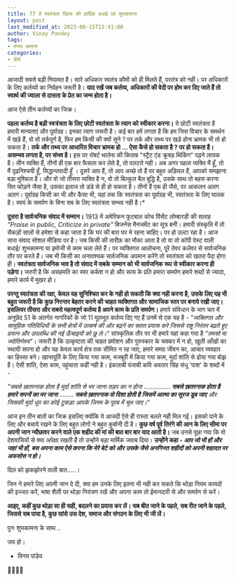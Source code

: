 ```yaml
---
title: 77 वें स्वतंत्रता दिवस की हार्दिक बधाई एवं शुभकामना
layout: post
last_modified_at: 2023-08-15T12:41:00
author: Vinay Pandey
tags:
- मंगल कामना
categories:
- दीर्घ
---
```

आजादी सबसे बड़ी नियामत है। सारे अधिकार स्वतंत्र कौमों को ही मिलते हैं, परतंत्र को नही। पर अधिकारों के लिए कर्तव्यों का निर्वहन जरूरी है। **याद रखें जब कर्तव्य, अधिकारों की वेदी पर होम कर दिए जाते हैं तो स्वार्थ की ज्वाला से दासता के प्रेत का जन्म होता है।** 

आज ऐसे तीन कर्तव्यों का जिक्र। 

**पहला कर्तव्य है बड़ी स्वत्रंत्रता के लिए छोटी स्वतंत्रता के त्याग को स्वीकार करना।** ये छोटी स्वतंत्रता है हमारी मान्यताएं और पूर्वाग्रह। इनका त्याग जरूरी है।  कई बार हमें लगता है कि हम जिस विचार के समर्थन में खड़े हैं, वो तो तर्कपूर्ण है, फिर हम किसी की क्यों सुने ? पर तर्क और तथ्य पर खड़े होना भ्रामक भी तो हो सकता है। **तर्क और तथ्य पर आधारित विचार भ्रामक हो ... ऐसा कैसे  हो सकता है ? पर हो सकता है। असम्भव लगता है, पर संभव है।** इस पर रॉबर्ट थालेस की किताब "स्ट्रैट एंड क्रूक्ड़ थिंकिंग" पढ़ने लायक है। तीन व्यक्ति हैं, तीनों ही एक बार फैसला कर लेते है, तो पलटते नही। अब अगर पहला व्यक्ति मैं हूँ, तो मैं दृढ़निश्चयी हूँ, सिद्धान्तवादी हूँ । दूसरे आप हैं, तो आप अच्छे तो हैं पर बहुत अड़ियल हैं, आपको समझाना बड़ा मुश्किल है। और वो जो तीसरा व्यक्ति है न, वो तो बिल्कुल बैल बुद्धि है, उसके साथ तो  बहस करना सिर फोड़ने जैसा है, उसका इलाज तो डंडे से ही हो सकता है। तीनों हैं एक ही जैसे, पर आकलन अलग अलग। पूर्वाग्रह किसी का भी और कैसा भी, यहां तक कि स्वतंत्रता का पूर्वाग्रह भी, स्वतंत्रता के लिए घातक है। स्वयं के समर्पण के बिना सब के लिए स्वतंत्रता सम्भव नही है।*

**दूसरा है सार्वजनिक संवाद में सम्मान।** 1913 में अमेरिकन फुटबाल कोच विंसेंट लोम्बारडी की सलाह *"Praise in public, Criticize in private"* बिजनेस मैनजमेंट का सूत्र बनी। हमारी संस्कृति में तो सैकड़ों सालों से हमेशा से कहा जाता है कि घर की बात घर मे रहना चाहिए। पर हो उल्टा रहा है। आज सारा संवाद सोशल मीडिया पर है। जब किसी की तारीफ़ का मौका आता है तो या तो कॉपी पेस्ट वाली बधाई/ शुभकामना या इमोजी से काम चला लेते हैं। पर व्यक्तिगत आलोचना, पूरे तेवर कलेवर से सार्वजनिक तौर पर करते हैं। जब भी किसी का अनावश्यक सार्वजनिक अपमान करेंगे तो स्वतंत्रता को खतरा पैदा होगा ही। **स्वतंत्रता सार्वजनिक भाव है तो संवाद में सबके सम्मान को भी सार्वजनिक रूप से स्वीकार करना ही पड़ेगा।** जरुरी है कि असहमति का स्वर कर्कश न हो और सत्य के प्रति हमारा समर्पण हमारे शब्दों से ज्यादा, हमारे कार्य में मुखर हो। 

**परन्तु स्वतंत्रता की रक्षा, केवल यह सुनिश्चित कर के नही हो सकती कि क्या नही करना है, उसके लिए यह भी बहुत जरूरी है कि कुछ निरन्तर बेहतर करने की चाहत व्यक्तिगत और सामाजिक स्तर पर बनाये रखी जाए। इसलियर तीसरा और सबसे महत्वपूर्ण कर्तव्य है अपने काम के प्रति समर्पण।**  हमारे संविधान के भाग चार में अनुछेद 51 के अंतर्गत नागरिकों के जो 11 मूलभूत कर्तव्य दिए गए हैं उनमें से एक यह है - *"व्यक्तिगत और सामूहिक गतिविधियों के सभी क्षेत्रों में उत्कर्ष की ओर बढ़ने का सतत प्रयास करे जिससे राष्ट्र निरंतर बढ़ते हुए प्रयत्न और उपलब्धि की नई ऊँचाइयों को छू ले।"*  सांस्कृतिक तौर पर भी हमारे यहां कहा गया है *"तमसो मा ज्योतिर्गमय"*। जरूरी है कि उत्कृष्टता की चाहत प्रमोशन और पुरुस्कार के चक्कर में न हो, खुली आँखों का स्थायी सपना हो और यह केवल कार्य क्षेत्र तक सीमित न रह जाए, हमारे समग्र जीवन का, आचार व्यवहार का हिस्सा बने। खानापूर्ति के लिए किया गया काम, मजबूरी में किया गया काम, मुर्दा शांति से ढोया गया बोझ है। ऐसी शांति, ऐसा काम, पहुंचाता कहीं नही है। इंकलाबी पंजाबी कवि अवतार सिंह संधू 'पाश' के शब्दों में -

*"सबसे ख़तरनाक होता है* 
*मुर्दा शांति से भर जाना*
*तड़प का न होना*
...............
***सबसे ख़तरनाक होता है***
***हमारे सपनों का मर जाना***
........
***सबसे ख़तरनाक वो दिशा होती है***
***जिसमें आत्‍मा का सूरज डूब जाए***
*और जिसकी मुर्दा धूप का कोई टुकड़ा*
*आपके जिस्‍म के पूरब में चुभ जाए।*"

आज इन तीन बातों का जिक्र इसलिए क्योंकि ये आजदी ऐसे ही रास्ता चलते नही मिल गई। इसको पाने के लिए और बचाये रखने के लिए  बहुत लोगों ने बहुत कुर्बानी दी है। **कुछ वर्ष पूर्व तिरंगे की आन के लिए सीमा पर अपनी जान न्यौछावर करने वाले एक शहीद की मां की बात बार बार याद आती है।** जब उनसे पूछा गया कि वो देशवासियों से क्या अपेक्षा रखती हैं तो उन्होंने बड़ा मार्मिक जवाब दिया। **उन्होंने कहा - *आप जो भी हों और जहां भी हों, बस अपना काम ऐसे करना कि मेरे बेटे को और उसके जैसे अनगिनत शहीदों को अपनी शहादत पर अफसोस न हो।*** 

दिल को झकझोरने वाली बात.....। 

जिन ने हमारे लिए अपनी जान दे दी, क्या हम उनके लिए इतना भी नही कर सकते कि थोड़ा नियम कायदों की इज्जत करें, भाषा शैली पर थोड़ा नियंत्रण रखें और  अपना काम तो ईमानदारी से और समर्पण से करें। 

**आइए, कहीं कुछ थोड़ा सा ही सही, बदलने का प्रयास कर लें। सब बीत जाने के पहले, सब रीत जाने के पहले, जिससे सब पाया है, कुछ सांसे उस देश, समाज और संगठन के लिए भी जी लें।**
 
पुनः शुभकामना के साथ ..

जय हो। 

- विनय पांडेय

🙏🌷🌷🙏


